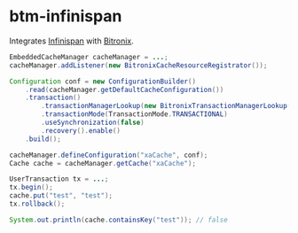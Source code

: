 btm-infinispan
==============

Integrates [Infinispan](http://infinispan.org/) with [Bitronix](https://github.com/bitronix/btm/).
                                                                                                
```java
EmbeddedCacheManager cacheManager = ...;
cacheManager.addListener(new BitronixCacheResourceRegistrator());

Configuration conf = new ConfigurationBuilder()
    .read(cacheManager.getDefaultCacheConfiguration())
    .transaction()
        .transactionManagerLookup(new BitronixTransactionManagerLookup())
        .transactionMode(TransactionMode.TRANSACTIONAL)
        .useSynchronization(false)
        .recovery().enable()
    .build();

cacheManager.defineConfiguration("xaCache", conf);
Cache cache = cacheManager.getCache("xaCache");

UserTransaction tx = ...;
tx.begin();
cache.put("test", "test");
tx.rollback();

System.out.println(cache.containsKey("test")); // false
```
